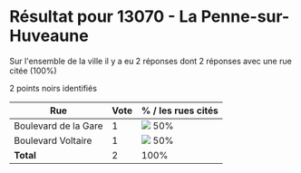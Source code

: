 # Résultat pour 13070 - La Penne-sur-Huveaune

Sur l'ensemble de la ville il y a eu 2 réponses dont 2 réponses avec une rue citée (100%)

2 points noirs identifiés

| Rue | Vote | % / les rues cités|
|-----|------|-------------------|
| Boulevard de la Gare | 1 | <img src="../../img/bar_50.gif" />&nbsp;50%|
| Boulevard Voltaire | 1 | <img src="../../img/bar_50.gif" />&nbsp;50%|
| **Total** | 2 | 100%|
